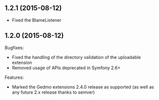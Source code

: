 ## 1.2.1 (2015-08-12)

* Fixed the BlameListener

## 1.2.0 (2015-08-12)

Bugfixes:

* Fixed the handling of the directory validation of the uploadable extension
* Removed usage of APIs deprecated in Symfony 2.6+ 

Features:

* Marked the Gedmo extensions 2.4.0 release as supported (as well as any future 2.x release thanks to semver)
